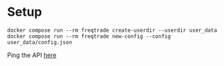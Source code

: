 # Setup

```
docker compose run --rm freqtrade create-userdir --userdir user_data
docker compose run --rm freqtrade new-config --config user_data/config.json
```

Ping the API [here](http://127.0.0.1:8080/api/v1/ping)


